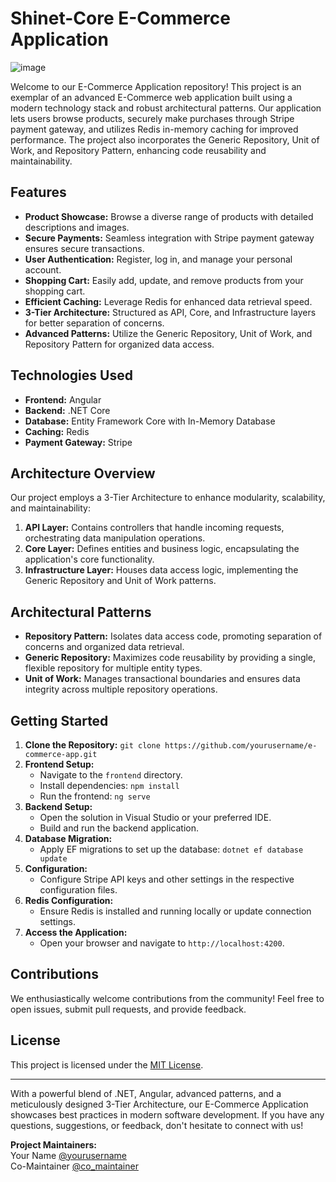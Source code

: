 # Shinet-Core E-Commerce Application 
![image](https://github.com/Moamen189/Shinet-Core/assets/79394414/ac3a4488-bc69-415b-bf57-824651f2f4f2)


Welcome to our E-Commerce Application repository! This project is an exemplar of an advanced E-Commerce web application built using a modern technology stack and robust architectural patterns. Our application lets users browse products, securely make purchases through Stripe payment gateway, and utilizes Redis in-memory caching for improved performance. The project also incorporates the Generic Repository, Unit of Work, and Repository Pattern, enhancing code reusability and maintainability.

## Features

- **Product Showcase:** Browse a diverse range of products with detailed descriptions and images.
- **Secure Payments:** Seamless integration with Stripe payment gateway ensures secure transactions.
- **User Authentication:** Register, log in, and manage your personal account.
- **Shopping Cart:** Easily add, update, and remove products from your shopping cart.
- **Efficient Caching:** Leverage Redis for enhanced data retrieval speed.
- **3-Tier Architecture:** Structured as API, Core, and Infrastructure layers for better separation of concerns.
- **Advanced Patterns:** Utilize the Generic Repository, Unit of Work, and Repository Pattern for organized data access.

## Technologies Used

- **Frontend:** Angular
- **Backend:** .NET Core
- **Database:** Entity Framework Core with In-Memory Database
- **Caching:** Redis
- **Payment Gateway:** Stripe

## Architecture Overview

Our project employs a 3-Tier Architecture to enhance modularity, scalability, and maintainability:

1. **API Layer:** Contains controllers that handle incoming requests, orchestrating data manipulation operations.
2. **Core Layer:** Defines entities and business logic, encapsulating the application's core functionality.
3. **Infrastructure Layer:** Houses data access logic, implementing the Generic Repository and Unit of Work patterns.

## Architectural Patterns

- **Repository Pattern:** Isolates data access code, promoting separation of concerns and organized data retrieval.
- **Generic Repository:** Maximizes code reusability by providing a single, flexible repository for multiple entity types.
- **Unit of Work:** Manages transactional boundaries and ensures data integrity across multiple repository operations.

## Getting Started

1. **Clone the Repository:** `git clone https://github.com/yourusername/e-commerce-app.git`
2. **Frontend Setup:**
   - Navigate to the `frontend` directory.
   - Install dependencies: `npm install`
   - Run the frontend: `ng serve`
3. **Backend Setup:**
   - Open the solution in Visual Studio or your preferred IDE.
   - Build and run the backend application.
4. **Database Migration:**
   - Apply EF migrations to set up the database: `dotnet ef database update`
5. **Configuration:**
   - Configure Stripe API keys and other settings in the respective configuration files.
6. **Redis Configuration:**
   - Ensure Redis is installed and running locally or update connection settings.
7. **Access the Application:**
   - Open your browser and navigate to `http://localhost:4200`.

## Contributions

We enthusiastically welcome contributions from the community! Feel free to open issues, submit pull requests, and provide feedback.

## License

This project is licensed under the [MIT License](link_to_license).

---

With a powerful blend of .NET, Angular, advanced patterns, and a meticulously designed 3-Tier Architecture, our E-Commerce Application showcases best practices in modern software development. If you have any questions, suggestions, or feedback, don't hesitate to connect with us!

**Project Maintainers:**  
Your Name [@yourusername](https://github.com/yourusername)  
Co-Maintainer [@co_maintainer](https://github.com/co_maintainer)
